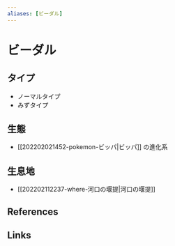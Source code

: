 ```yaml
---
aliases: [ビーダル]
---
```

# ビーダル

## タイプ

- ノーマルタイプ
- みずタイプ

## 生態

- [[202202021452-pokemon-ビッパ|ビッパ]] の進化系

## 生息地

- [[202202112237-where-河口の堰提|河口の堰提]]

## References



## Links



